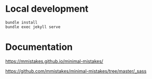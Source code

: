 # Local development
```
bundle install
bundle exec jekyll serve
```

# Documentation

https://mmistakes.github.io/minimal-mistakes/

https://github.com/mmistakes/minimal-mistakes/tree/master/_sass
